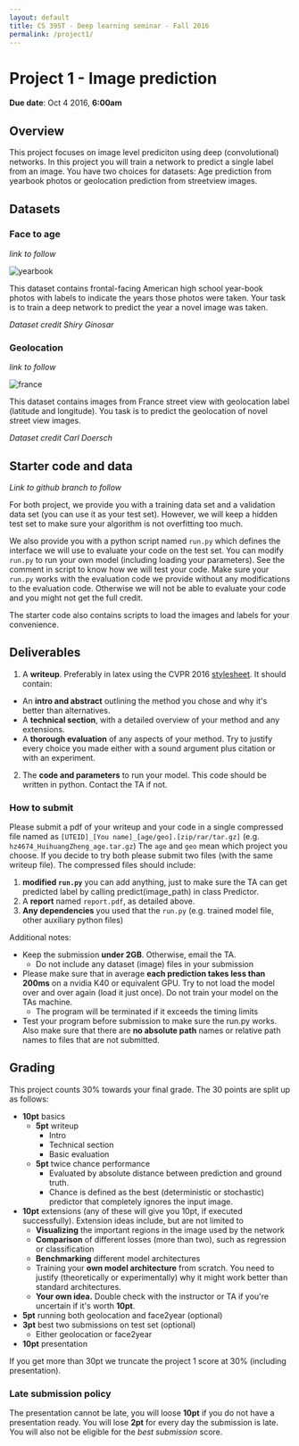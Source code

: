 ```yaml
---
layout: default
title: CS 395T - Deep learning seminar - Fall 2016
permalink: /project1/
---
```

# Project 1 - Image prediction
**Due date**: Oct 4 2016, **6:00am**

## Overview

This project focuses on image level prediciton using deep (convolutional) networks. In this project you will train a network to predict a single label from an image. You have two choices for datasets: Age prediction from yearbook photos or geolocation prediction from streetview images.

## Datasets

### Face to age

*link to follow*

![yearbook](yearbook.jpg)

This dataset contains frontal-facing American high school year-book photos with labels to indicate the years those photos were taken. Your task is to train a deep network to predict the year a novel image was taken.

*Dataset credit Shiry Ginosar*

### Geolocation

*link to follow*

![france](france.jpg)

This dataset contains images from France street view with geolocation label (latitude and longitude). You task is to predict the geolocation of novel street view images.

*Dataset credit Carl Doersch*

## Starter code and data

*Link to github branch to follow*

For both project, we provide you with a training data set and a validation data set (you can use it as your test set). However, we will keep a hidden test set to make sure your algorithm is not overfitting too much.

We also provide you with a python script named `run.py` which defines the interface we will use to evaluate your code on the test set. You can modify `run.py` to run your own model (including loading your parameters). See the comment in script to know how we will test your code. Make sure your `run.py` works with the evaluation code we provide without any modifications to the evaluation code. Otherwise we will not be able to evaluate your code and you might not get the full credit.

The starter code also contains scripts to load the images and labels for your convenience.

## Deliverables

 1. A **writeup**. Preferably in latex using the CVPR 2016 [stylesheet](http://cvpr2016.thecvf.com/files/cvpr2016AuthorKit.zip). It should contain:
   * An **intro and abstract** outlining the method you chose and why it's better than alternatives.
   * A **technical section**, with a detailed overview of your method and any extensions.
   *  A **thorough evaluation** of any aspects of your method. Try to justify every choice you made either with a sound argument plus citation or with an experiment.
 2. The **code and parameters** to run your model. This code should be written in python. Contact the TA if not.

### How to submit

Please submit a pdf of your writeup and your code in a single compressed file named as `[UTEID]_[You name]_[age/geo].[zip/rar/tar.gz]` (e.g. `hz4674_HuihuangZheng_age.tar.gz`)
The `age` and `geo` mean which project you choose. If you decide to try both please submit two files (with the same writeup file).
The compressed files should include:

 1. **modified `run.py`** you can add anything, just to make sure the TA can get predicted label by calling predict(image_path) in class Predictor.
 2. A **report** named `report.pdf`, as detailed above.
 3. **Any dependencies** you used that the `run.py` (e.g. trained model file, other auxiliary python files)

Additional notes:

 * Keep the submission **under 2GB**. Otherwise, email the TA.
   * Do not include any dataset (image) files in your submission
 * Please make sure that in average **each prediction takes less than 200ms** on a nvidia K40 or equivalent GPU. Try to not load the model over and over again (load it just once). Do not train your model on the TAs machine.
   * The program will be terminated if it exceeds the timing limits
 * Test your program before submission to make sure the run.py works. Also make sure that there are **no absolute path** names or relative path names to files that are not submitted.

## Grading

This project counts 30% towards your final grade. The 30 points are split up as follows:

 * **10pt** basics
   * **5pt** writeup
     * Intro
     * Technical section
     * Basic evaluation
   * **5pt** twice chance performance
     * Evaluated by absolute distance between prediction and ground truth.
     * Chance is defined as the best (deterministic or stochastic) predictor that completely ignores the input image.
 * **10pt** extensions (any of these will give you 10pt, if executed successfully). Extension ideas include, but are not limited to
   * **Visualizing** the important regions in the image used by the network
   * **Comparison** of different losses (more than two), such as regression or classification
   * **Benchmarking** different model architectures
   * Training your **own model architecture** from scratch. You need to justify (theoretically or experimentally) why it might work better than standard architectures.
   * **Your own idea.** Double check with the instructor or TA if you're uncertain if it's worth **10pt**.
 * **5pt** running both geolocation and face2year (optional)
 * **3pt** best two submissions on test set (optional)
   * Either geolocation or face2year
 * **10pt** presentation

If you get more than 30pt we truncate the project 1 score at 30% (including presentation).
 
### Late submission policy
The presentation cannot be late, you will loose **10pt** if you do not have a presentation ready.
You will lose **2pt** for every day the submission is late. You will also not be eligible for the *best submission* score.